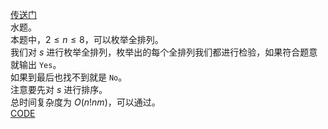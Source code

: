 [传送门](https://www.luogu.com.cn/problem/AT_abc302_c)       
水题。      
本题中，$2\le n\le 8$，可以枚举全排列。            
我们对 $s$ 进行枚举全排列，枚举出的每个全排列我们都进行检验，如果符合题意就输出 `Yes`。     
如果到最后也找不到就是 `No`。    
注意要先对 $s$ 进行排序。       
总时间复杂度为 $O(n!nm)$，可以通过。         
[CODE](https://www.luogu.com.cn/paste/iag7mumj)
